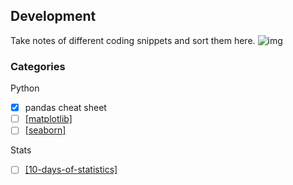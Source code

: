 ## Development
Take notes of different coding snippets and sort them here.
![img](https://www.educative.io/v2api/editorpage/4633464658722816/image/4844288916062208)

### Categories
Python
- [x] pandas cheat sheet
- [ ] [[matplotlib]]()
- [ ] [[seaborn]](https://seaborn.pydata.org/tutorial.html)

Stats
- [ ] [[10-days-of-statistics]](https://www.hackerrank.com/domains/tutorials/10-days-of-statistics)



